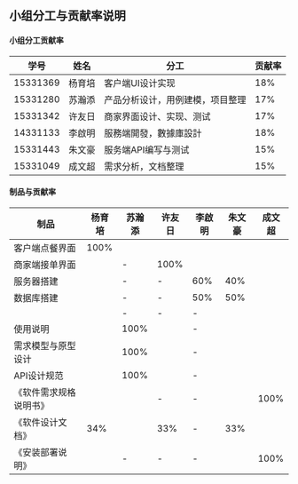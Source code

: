 ## 小组分工与贡献率说明

#### 小组分工贡献率

| 学号       | 姓名   | 分工        | 贡献率  |
| -------- | ---- | --------- | ---- |
| 15331369 | 杨育培  |    客户端UI设计实现       |    18%  |
| 15331280 | 苏瀚添  |产品分析设计，用例建模，项目整理 |   17%   |
| 15331342 | 许友日  |  商家界面设计、实现、测试         |   17%   |
| 14331133 | 李啟明  | 服務端開發，數據庫設計   |   18%   |
| 15331443 | 朱文豪  | 服务端API编写与测试 |   15%   |
| 15331049 | 成文超  | 需求分析，文档整理 |   15%   |



#### 制品与贡献率

| 制品          | 杨育培  | 苏瀚添  | 许友日  | 李啟明  | 朱文豪  | 成文超  |
| ----------- | ---- | ---- | ---- | ---- | ---- | ---- |
| 客户端点餐界面|100%  |      |      |      |      |      |
| 商家端接单界面|      | -    |  100%    |      |      |      |
| 服务器搭建    |      | -    | -    |  60%  |    40%   | |
| 数据库搭建   |      | -    | -    | 50%  |   50%    | |
|             |      | -    | -    | -    |      |      |
| 使用说明   |   | 100%    |    | -    |     |      |
| 需求模型与原型设计   |   | 100%    |    | -    |     |      |
| API设计规范   |   | 100%    |    | -    |     |      |
| 《软件需求规格说明书》 |      |      | -    | -    |      | 100% |
| 《软件设计文档》    |   34%   |     |  33%    | -    |  33%    |      |
| 《安装部署说明》    |      | -    | -    | -    |      | 100% |
